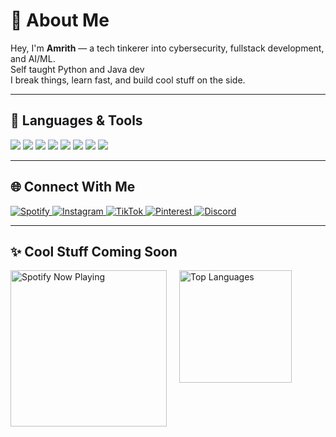 <!-- README.md -->

# 👋 About Me

Hey, I'm **Amrith** — a tech tinkerer into cybersecurity, fullstack development, and AI/ML.  
Self taught Python and Java dev  
I break things, learn fast, and build cool stuff on the side.


---

## 🧠 Languages & Tools

<p align="left">
  <img src="https://img.shields.io/badge/Python-1e1e1e?style=for-the-badge&logo=python&logoColor=4B8BBE">
  <img src="https://img.shields.io/badge/JavaScript-1e1e1e?style=for-the-badge&logo=javascript&logoColor=F7DF1E">
  <img src="https://img.shields.io/badge/React-1e1e1e?style=for-the-badge&logo=react&logoColor=61DAFB">
  <img src="https://img.shields.io/badge/Flutter-1e1e1e?style=for-the-badge&logo=flutter&logoColor=02569B">
  <img src="https://img.shields.io/badge/MongoDB-1e1e1e?style=for-the-badge&logo=mongodb&logoColor=47A248">
  <img src="https://img.shields.io/badge/Java-1e1e1e?style=for-the-badge&logo=openjdk&logoColor=007396">
  <img src="https://img.shields.io/badge/Android-1e1e1e?style=for-the-badge&logo=android&logoColor=3DDC84">
  <img src="https://img.shields.io/badge/HTML5-1e1e1e?style=for-the-badge&logo=html5&logoColor=E34F26">
</p>

---

## 🌐 Connect With Me

<p align="left">
  <a href="https://open.spotify.com/user/xa9ydbpy4g2zr9uw1oa737kv2">
    <img src="https://img.shields.io/badge/Spotify-1ed760?style=for-the-badge&logo=spotify&logoColor=white" alt="Spotify">
  </a>
  <a href="https://www.instagram.com/amrithakshaj/">
    <img src="https://img.shields.io/badge/Instagram-e4405f?style=for-the-badge&logo=instagram&logoColor=white" alt="Instagram">
  </a>
  <a href="https://www.tiktok.com/@stoobyyyy?_t=ZS-8wUON0MgGvt&_r=1">
    <img src="https://img.shields.io/badge/TikTok-000000?style=for-the-badge&logo=tiktok&logoColor=white" alt="TikTok">
  </a>
  <a href="https://pin.it/2cntP1syK">
    <img src="https://img.shields.io/badge/Pinterest-bd081c?style=for-the-badge&logo=pinterest&logoColor=white" alt="Pinterest">
  </a>
  <a href="https://discord.com/users/700195735689494558">
    <img src="https://img.shields.io/badge/Discord-7289da?style=for-the-badge&logo=discord&logoColor=white" alt="Discord">
  </a>
</p>

---



## ✨ Cool Stuff Coming Soon

<div align="left" style="display: flex; gap: 20px; flex-wrap: wrap; align-items: flex-start;">

  <img src="https://spotify-github-profile.kittinanx.com/api/view.svg?uid=xa9ydbpy4g2zr9uw1oa737kv2&cover_image=true&theme=default&show_offline=false&background_color=b6fcd5&interchange=false&bar_color=87cfa3" alt="Spotify Now Playing" height="250">

  <img src="https://github-readme-stats.vercel.app/api/top-langs/?username=stoobyy&layout=compact&theme=default&bg_color=b6fcd5&title_color=000000&text_color=333333&icon_color=4CAF50&hide_border=true" alt="Top Languages" height="180">

</div>

